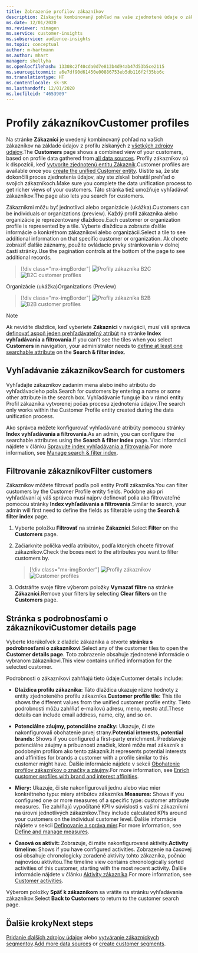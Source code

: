 ```yaml
---
title: Zobrazenie profilov zákazníkov
description: Získajte kombinovaný pohľad na vaše zjednotené údaje o zákazníkoch.
ms.date: 12/01/2020
ms.reviewer: nimagen
ms.service: customer-insights
ms.subservice: audience-insights
ms.topic: conceptual
author: m-hartmann
ms.author: mhart
manager: shellyha
ms.openlocfilehash: 13308c2f40cda0d7e813b4d94ab47d53b5ce2115
ms.sourcegitcommit: a6e7df90d61450e00886753eb5db116f2f35bb6c
ms.translationtype: HT
ms.contentlocale: sk-SK
ms.lasthandoff: 12/01/2020
ms.locfileid: "4653909"
---
```

# <a name="customer-profiles"></a><span data-ttu-id="0ae5b-103">Profily zákazníkov</span><span class="sxs-lookup"><span data-stu-id="0ae5b-103">Customer profiles</span></span>

<span data-ttu-id="0ae5b-104">Na stránke **Zákazníci** je uvedený kombinovaný pohľad na vašich zákazníkov na základe údajov z profilu získaných z [všetkých zdrojov údajov](data-sources.md).</span><span class="sxs-lookup"><span data-stu-id="0ae5b-104">The **Customers** page shows a combined view of your customers, based on profile data gathered from [all data sources](data-sources.md).</span></span> <span data-ttu-id="0ae5b-105">Profily zákazníkov sú k dispozícii, keď [vytvoríte zjednotenú entitu Zákazník](data-unification.md).</span><span class="sxs-lookup"><span data-stu-id="0ae5b-105">Customer profiles are available once you [create the unified Customer entity](data-unification.md).</span></span> <span data-ttu-id="0ae5b-106">Uistite sa, že ste dokončili proces zjednotenia údajov, aby ste získali bohatší prehľad o svojich zákazníkoch.</span><span class="sxs-lookup"><span data-stu-id="0ae5b-106">Make sure you complete the data unification process to get richer views of your customers.</span></span> <span data-ttu-id="0ae5b-107">Táto stránka tiež umožňuje vyhľadávať zákazníkov.</span><span class="sxs-lookup"><span data-stu-id="0ae5b-107">The page also lets you search for customers.</span></span>

<span data-ttu-id="0ae5b-108">Zákazníkmi môžu byť jednotlivci alebo organizácie (ukážka).</span><span class="sxs-lookup"><span data-stu-id="0ae5b-108">Customers can be individuals or organizations (preview).</span></span> <span data-ttu-id="0ae5b-109">Každý profil zákazníka alebo organizácie je reprezentovaný dlaždicou.</span><span class="sxs-lookup"><span data-stu-id="0ae5b-109">Each customer or organization profile is represented by a tile.</span></span> <span data-ttu-id="0ae5b-110">Vyberte dlaždicu a zobrazte ďalšie informácie o konkrétnom zákazníkovi alebo organizácii.</span><span class="sxs-lookup"><span data-stu-id="0ae5b-110">Select a tile to see additional information on that specific customer or organization.</span></span> <span data-ttu-id="0ae5b-111">Ak chcete zobraziť ďalšie záznamy, použite ovládacie prvky stránkovania v dolnej časti stránky.</span><span class="sxs-lookup"><span data-stu-id="0ae5b-111">Use the pagination controls at the bottom of the page to see additional records.</span></span>

> [!div class="mx-imgBorder"] 
> <span data-ttu-id="0ae5b-112">![Profily zákazníka B2C](media/profiles-customers.png "Profily zákazníka B2C")</span><span class="sxs-lookup"><span data-stu-id="0ae5b-112">![B2C customer profiles](media/profiles-customers.png "B2C customer profiles")</span></span>

<span data-ttu-id="0ae5b-113">Organizácie (ukážka)</span><span class="sxs-lookup"><span data-stu-id="0ae5b-113">Organizations (Preview)</span></span>
> [!div class="mx-imgBorder"] 
> <span data-ttu-id="0ae5b-114">![Profily zákazníka B2B](media/profile-customers-b2b.png "Profily zákazníka B2B")</span><span class="sxs-lookup"><span data-stu-id="0ae5b-114">![B2B customer profiles](media/profile-customers-b2b.png "B2B customer profiles")</span></span>

> [!NOTE]
> <span data-ttu-id="0ae5b-115">Ak nevidíte dlaždice, keď vyberiete **Zákazníci** v navigácii, musí váš správca [definovať aspoň jeden prehľadávateľný atribút](search-filter-index.md) na stránke **Index vyhľadávania a filtrovania**.</span><span class="sxs-lookup"><span data-stu-id="0ae5b-115">If you can't see the tiles when you select **Customers** in navigation, your administrator needs to [define at least one searchable attribute](search-filter-index.md) on the **Search & filter index**.</span></span>

## <a name="search-for-customers"></a><span data-ttu-id="0ae5b-116">Vyhľadávanie zákazníkov</span><span class="sxs-lookup"><span data-stu-id="0ae5b-116">Search for customers</span></span>

<span data-ttu-id="0ae5b-117">Vyhľadajte zákazníkov zadaním mena alebo iného atribútu do vyhľadávacieho poľa.</span><span class="sxs-lookup"><span data-stu-id="0ae5b-117">Search for customers by entering a name or some other attribute in the search box.</span></span> <span data-ttu-id="0ae5b-118">Vyhľadávanie funguje iba v rámci entity Profil zákazníka vytvorenej počas procesu zjednotenia údajov.</span><span class="sxs-lookup"><span data-stu-id="0ae5b-118">The search only works within the Customer Profile entity created during the data unification process.</span></span>

<span data-ttu-id="0ae5b-119">Ako správca môžete konfigurovať vyhľadávané atribúty pomocou stránky **Index vyhľadávania a filtrovania**.</span><span class="sxs-lookup"><span data-stu-id="0ae5b-119">As an admin, you can configure the searchable attributes using the **Search & filter index** page.</span></span> <span data-ttu-id="0ae5b-120">Viac informácií nájdete v článku [Spravujte index vyhľadávania a filtrovania](search-filter-index.md).</span><span class="sxs-lookup"><span data-stu-id="0ae5b-120">For more information, see [Manage search & filter index](search-filter-index.md).</span></span>

## <a name="filter-customers"></a><span data-ttu-id="0ae5b-121">Filtrovanie zákazníkov</span><span class="sxs-lookup"><span data-stu-id="0ae5b-121">Filter customers</span></span>

<span data-ttu-id="0ae5b-122">Zákazníkov môžete filtrovať podľa polí entity Profil zákazníka.</span><span class="sxs-lookup"><span data-stu-id="0ae5b-122">You can filter customers by the Customer Profile entity fields.</span></span> <span data-ttu-id="0ae5b-123">Podobne ako pri vyhľadávaní aj váš správca musí najprv definovať polia ako filtrovateľné pomocou stránky **Index vyhľadávania a filtrovania**.</span><span class="sxs-lookup"><span data-stu-id="0ae5b-123">Similar to search, your admin will first need to define the fields as filterable using the **Search & filter index** page.</span></span>

1. <span data-ttu-id="0ae5b-124">Vyberte položku **Filtrovať** na stránke **Zákazníci**.</span><span class="sxs-lookup"><span data-stu-id="0ae5b-124">Select **Filter** on the **Customers** page.</span></span>

2. <span data-ttu-id="0ae5b-125">Začiarknite políčka vedľa atribútov, podľa ktorých chcete filtrovať zákazníkov.</span><span class="sxs-lookup"><span data-stu-id="0ae5b-125">Check the boxes next to the attributes you want to filter customers by.</span></span>

   > [!div class="mx-imgBorder"] 
   > <span data-ttu-id="0ae5b-126">![Profily zákazníkov](media/profiles-customers3.png "Profily zákazníkov")</span><span class="sxs-lookup"><span data-stu-id="0ae5b-126">![Customer profiles](media/profiles-customers3.png "Customer profiles")</span></span>

3. <span data-ttu-id="0ae5b-127">Odstráňte svoje filtre výberom položky **Vymazať filtre** na stránke **Zákazníci**.</span><span class="sxs-lookup"><span data-stu-id="0ae5b-127">Remove your filters by selecting **Clear filters** on the **Customers** page.</span></span>

##  <a name="customer-details-page"></a><span data-ttu-id="0ae5b-128">Stránka s podrobnosťami o zákazníkovi</span><span class="sxs-lookup"><span data-stu-id="0ae5b-128">Customer details page</span></span>

<span data-ttu-id="0ae5b-129">Vyberte ktorúkoľvek z dlaždíc zákazníka a otvorte **stránku s podrobnosťami o zákazníkovi**.</span><span class="sxs-lookup"><span data-stu-id="0ae5b-129">Select any of the customer tiles to open the **Customer details page**.</span></span> <span data-ttu-id="0ae5b-130">Toto zobrazenie obsahuje zjednotené informácie o vybranom zákazníkovi.</span><span class="sxs-lookup"><span data-stu-id="0ae5b-130">This view contains unified information for the selected customer.</span></span>

<span data-ttu-id="0ae5b-131">Podrobnosti o zákazníkovi zahŕňajú tieto údaje:</span><span class="sxs-lookup"><span data-stu-id="0ae5b-131">Customer details include:</span></span>

-   <span data-ttu-id="0ae5b-132">**Dlaždica profilu zákazníka:** Táto dlaždica ukazuje rôzne hodnoty z entity zjednoteného profilu zákazníka.</span><span class="sxs-lookup"><span data-stu-id="0ae5b-132">**Customer profile tile:** This tile shows the different values from the unified customer profile entity.</span></span> <span data-ttu-id="0ae5b-133">Tieto podrobnosti môžu zahŕňať e-mailovú adresu, meno, mesto atď.</span><span class="sxs-lookup"><span data-stu-id="0ae5b-133">These details can include email address, name, city, and so on.</span></span> 

-   <span data-ttu-id="0ae5b-134">**Potenciálne záujmy, potenciálne značky:** Ukazuje, či ste nakonfigurovali obohatenie prvej strany.</span><span class="sxs-lookup"><span data-stu-id="0ae5b-134">**Potential interests, potential brands:** Shows if you configured a first-party enrichment.</span></span> <span data-ttu-id="0ae5b-135">Predstavuje potenciálne záujmy a príbuznosti značiek, ktoré môže mať zákazník s podobným profilom ako tento zákazník.</span><span class="sxs-lookup"><span data-stu-id="0ae5b-135">It represents potential interests and affinities for brands a customer with a profile similar to this customer might have.</span></span> <span data-ttu-id="0ae5b-136">Ďalšie informácie nájdete v sekcii [Obohatenie profilov zákazníkov o značky a záujmy](enrichment-microsoft-graph.md).</span><span class="sxs-lookup"><span data-stu-id="0ae5b-136">For more information, see [Enrich customer profiles with brand and interest affinities](enrichment-microsoft-graph.md).</span></span>

-   <span data-ttu-id="0ae5b-137">**Miery:** Ukazuje, či ste nakonfigurovali jednu alebo viac mier konkrétneho typu: miery atribútov zákazníka.</span><span class="sxs-lookup"><span data-stu-id="0ae5b-137">**Measures:** Shows if you configured one or more measures of a specific type: customer attribute measures.</span></span> <span data-ttu-id="0ae5b-138">Tie zahŕňajú vypočítané KPI v súvislosti s vašimi zákazníkmi na úrovni jednotlivých zákazníkov.</span><span class="sxs-lookup"><span data-stu-id="0ae5b-138">They include calculated KPIs around your customers on the individual customer level.</span></span> <span data-ttu-id="0ae5b-139">Ďalšie informácie nájdete v sekcii [Definovanie a správa mier](measures.md).</span><span class="sxs-lookup"><span data-stu-id="0ae5b-139">For more information, see [Define and manage measures](measures.md).</span></span>

-   <span data-ttu-id="0ae5b-140">**Časová os aktivít:** Zobrazuje, či máte nakonfigurované aktivity.</span><span class="sxs-lookup"><span data-stu-id="0ae5b-140">**Activity timeline:** Shows if you have configured activities.</span></span> <span data-ttu-id="0ae5b-141">Zobrazenie na časovej osi obsahuje chronologicky zoradené aktivity tohto zákazníka, počnúc najnovšou aktivitou.</span><span class="sxs-lookup"><span data-stu-id="0ae5b-141">The timeline view contains chronologically sorted activities of this customer, starting with the most recent activity.</span></span> <span data-ttu-id="0ae5b-142">Ďalšie informácie nájdete v článku [Aktivity zákazníka](activities.md).</span><span class="sxs-lookup"><span data-stu-id="0ae5b-142">For more information, see [Customer activities](activities.md).</span></span>

<span data-ttu-id="0ae5b-143">Výberom položky **Späť k zákazníkom** sa vrátite na stránku vyhľadávania zákazníkov.</span><span class="sxs-lookup"><span data-stu-id="0ae5b-143">Select **Back to Customers** to return to the customer search page.</span></span>

## <a name="next-steps"></a><span data-ttu-id="0ae5b-144">Ďalšie kroky</span><span class="sxs-lookup"><span data-stu-id="0ae5b-144">Next steps</span></span>

<span data-ttu-id="0ae5b-145">[Pridanie ďalších zdrojov údajov](data-sources.md) alebo [vytváranie zákazníckych segmentov](segments.md).</span><span class="sxs-lookup"><span data-stu-id="0ae5b-145">[Add more data sources](data-sources.md) or [create customer segments](segments.md).</span></span>
